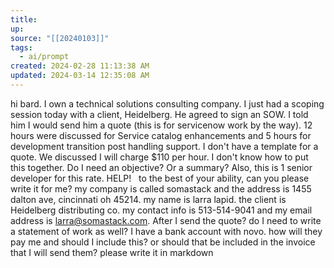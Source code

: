 ```yaml
---
title:
up: 
source: "[[20240103]]"
tags:
  - ai/prompt
created: 2024-02-28 11:13:38 AM
updated: 2024-03-14 12:35:08 AM
---
```


hi bard. I own a technical solutions consulting company. I just had a scoping session today with a client, Heidelberg. He agreed to sign an SOW. I told him I would send him a quote (this is for servicenow work by the way). 12 hours were discussed for Service catalog enhancements and 5 hours for development transition post handling support. I don't have a template for a quote. We discussed I will charge $110 per hour. I don't know how to put this together. Do I need an objective? Or a summary? Also, this is 1 senior developer for this rate. HELP!   to the best of your ability, can you please write it for me? my company is called somastack and the address is 1455 dalton ave, cincinnati oh 45214. my name is larra lapid. the client is Heidelberg distributing co. my contact info is 513-514-9041 and my email address is larra@somastack.com. After I send the quote? do I need to write a statement of work as well? I have a bank account with novo. how will they pay me and should I include this? or should that be included in the invoice that I will send them? please write it in markdown